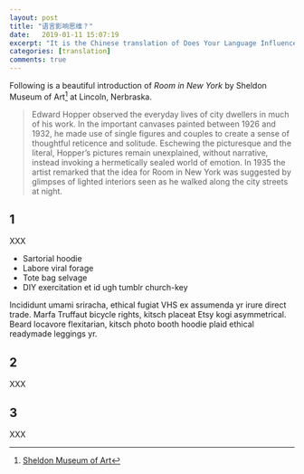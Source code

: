 ```yaml
---
layout: post
title: "语言影响思维？"
date:   2019-01-11 15:07:19
excerpt: "It is the Chinese translation of Does Your Language Influence How You Think?"
categories: [translation]
comments: true
---
```


Following is a beautiful introduction of *Room in New York* by Sheldon Museum of Art[^1] at Lincoln, Nerbraska. 

> Edward Hopper observed the everyday lives of city dwellers in much of his work. In the important canvases painted between 1926 and 1932, he made use of single figures and couples to create a sense of thoughtful reticence and solitude. Eschewing the picturesque and the literal, Hopper’s pictures remain unexplained, without narrative, instead invoking a hermetically sealed world of emotion. In 1935 the artist remarked that the idea for Room in New York was suggested by glimpses of lighted interiors seen as he walked along the city streets at night.

## 1

XXX

* Sartorial hoodie
* Labore viral forage
* Tote bag selvage
* DIY exercitation et id ugh tumblr church-key

Incididunt umami sriracha, ethical fugiat VHS ex assumenda yr irure direct trade. Marfa Truffaut bicycle rights, kitsch placeat Etsy kogi asymmetrical. Beard locavore flexitarian, kitsch photo booth hoodie plaid ethical readymade leggings yr.

## 2

XXX

## 3

XXX

[^1]: [Sheldon Museum of Art](https://sheldonartmuseum.org/)
